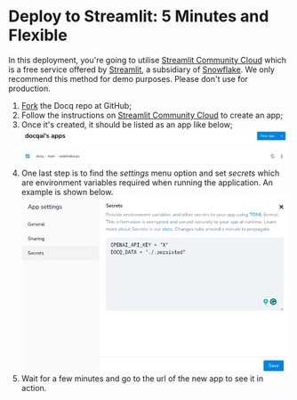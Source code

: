 # Deploy to Streamlit: 5 Minutes and Flexible

In this deployment, you're going to utilise [Streamlit Community Cloud](https://streamlit.io/cloud) which is a free service offered by [Streamlit](https://streamlit.io), a subsidiary of [Snowflake](https://snowflake.com). We only recommend this method for demo purposes. Please don't use for production.

1. [Fork](https://github.com/docqai/docq/fork) the Docq repo at GitHub;
2. Follow the instructions on [Streamlit Community Cloud](https://streamlit.io/cloud) to create an app;
3. Once it's created, it should be listed as an app like below;
   ![Docq app listed on Streamlit](../assets/Docq_streamlit_app_list.png)
4. One last step is to find the _settings_ menu option and set _secrets_ which are environment variables required when running the application. An example is shown below.
   ![Docq settings on Streamlit](../assets/Docq_streamlit_app_settings.png)
5. Wait for a few minutes and go to the url of the new app to see it in action.